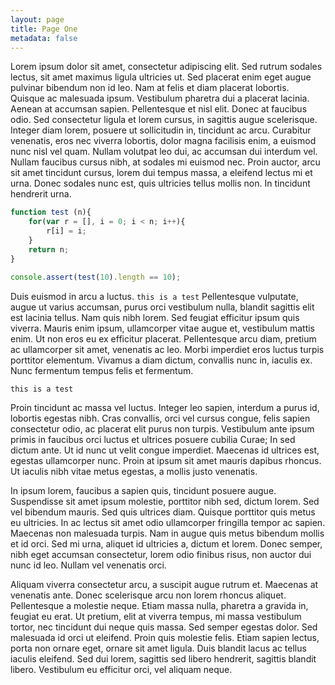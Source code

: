 ```yaml
---
layout: page
title: Page One
metadata: false
---
```




Lorem ipsum dolor sit amet, consectetur adipiscing elit. Sed rutrum sodales lectus, sit amet maximus ligula ultricies ut. Sed placerat enim eget augue pulvinar bibendum non id leo. Nam at felis et diam placerat lobortis. Quisque ac malesuada ipsum. Vestibulum pharetra dui a placerat lacinia. Aenean at accumsan sapien. Pellentesque et nisl elit. Donec at faucibus odio. Sed consectetur ligula et lorem cursus, in sagittis augue scelerisque. Integer diam lorem, posuere ut sollicitudin in, tincidunt ac arcu. Curabitur venenatis, eros nec viverra lobortis, dolor magna facilisis enim, a euismod nunc nisl vel quam. Nullam volutpat leo dui, ac accumsan dui interdum vel. Nullam faucibus cursus nibh, at sodales mi euismod nec. Proin auctor, arcu sit amet tincidunt cursus, lorem dui tempus massa, a eleifend lectus mi et urna. Donec sodales nunc est, quis ultricies tellus mollis non. In tincidunt hendrerit urna.


```javascript
function test (n){
    for(var r = [], i = 0; i < n; i++){
        r[i] = i;
    }
    return n;
}

console.assert(test(10).length == 10);
```

Duis euismod in arcu a luctus. `this is a test` Pellentesque vulputate, augue ut varius accumsan, purus orci vestibulum nulla, blandit sagittis elit est lacinia tellus. Nam quis nibh lorem. Sed feugiat efficitur ipsum quis viverra. Mauris enim ipsum, ullamcorper vitae augue et, vestibulum mattis enim. Ut non eros eu ex efficitur placerat. Pellentesque arcu diam, pretium ac ullamcorper sit amet, venenatis ac leo. Morbi imperdiet eros luctus turpis porttitor elementum. Vivamus a diam dictum, convallis nunc in, iaculis ex. Nunc fermentum tempus felis et fermentum.

```
this is a test
```

Proin tincidunt ac massa vel luctus. Integer leo sapien, interdum a purus id, lobortis egestas nibh. Cras convallis, orci vel cursus congue, felis sapien consectetur odio, ac placerat elit purus non turpis. Vestibulum ante ipsum primis in faucibus orci luctus et ultrices posuere cubilia Curae; In sed dictum ante. Ut id nunc ut velit congue imperdiet. Maecenas id ultrices est, egestas ullamcorper nunc. Proin at ipsum sit amet mauris dapibus rhoncus. Ut iaculis nibh vitae metus egestas, a mollis justo venenatis.

In ipsum lorem, faucibus a sapien quis, tincidunt posuere augue. Suspendisse sit amet ipsum molestie, porttitor nibh sed, dictum lorem. Sed vel bibendum mauris. Sed quis ultrices diam. Quisque porttitor quis metus eu ultricies. In ac lectus sit amet odio ullamcorper fringilla tempor ac sapien. Maecenas non malesuada turpis. Nam in augue quis metus bibendum mollis et id orci. Sed mi urna, aliquet id ultricies a, dictum et lorem. Donec semper, nibh eget accumsan consectetur, lorem odio finibus risus, non auctor dui nunc id leo. Nullam vel venenatis orci.

Aliquam viverra consectetur arcu, a suscipit augue rutrum et. Maecenas at venenatis ante. Donec scelerisque arcu non lorem rhoncus aliquet. Pellentesque a molestie neque. Etiam massa nulla, pharetra a gravida in, feugiat eu erat. Ut pretium, elit at viverra tempus, mi massa vestibulum tortor, nec tincidunt dui neque quis massa. Sed semper egestas dolor. Sed malesuada id orci ut eleifend. Proin quis molestie felis. Etiam sapien lectus, porta non ornare eget, ornare sit amet ligula. Duis blandit lacus ac tellus iaculis eleifend. Sed dui lorem, sagittis sed libero hendrerit, sagittis blandit libero. Vestibulum eu efficitur orci, vel aliquam neque.
